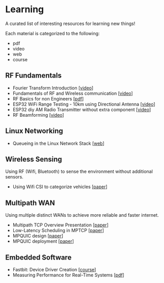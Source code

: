# Learning

A curated list of interesting resources for learning new things!

Each material is categorized to the following:
* pdf
* video
* web
* course

## RF Fundamentals

* Fourier Transform Introduction [[video](https://www.youtube.com/watch?v=spUNpyF58BY)]
* Fundamentals of RF and Wireless communication [[video](https://www.youtube.com/watch?v=pSDTyUh9cLo)]
* RF Basics for non Engineers [[pdf](https://www.ti.com/lit/ml/slap127/slap127.pdf)]
* ESP32 WiFi Range Testing - 10km using Directional Antenna [[video](https://www.youtube.com/watch?v=yCLb2eItDyE)]
* ESP32 diy AM Radio Transmitter without extra component [[video](https://www.youtube.com/watch?v=lRXHd3HNzEo)]
* RF Beamforming [[video](https://www.youtube.com/watch?v=A1n5Hhwtz78)]

## Linux Networking

* Queueing in the Linux Network Stack [[web](https://www.linuxjournal.com/content/queueing-linux-network-stack)]

## Wireless Sensing

Using RF (Wifi, Bluetooth) to sense the environment without additional sensors.

* Using Wifi CSI to categorize vehicles [[paper](https://ieeexplore.ieee.org/document/8761305)]

## Multipath WAN

Using multiple distinct WANs to achieve more reliable and faster internet.

* Multipath TCP Overview Presentation [[paper](http://multipath-tcp.org/data/MultipathTCP-netsys.pdf)]
* Low-Latency Scheduling in MPTCP [[paper](https://ieeexplore.ieee.org/stamp/stamp.jsp?arnumber=8584135)]
* MPQUIC design [[paper](https://multipath-quic.org/conext17-deconinck.pdf)]
* MPQUIC deployment [[paper](https://www.researchgate.net/publication/327122884_Multipath_QUIC_A_Deployable_Multipath_Transport_Protocol)]

## Embedded Software

* Fastbit: Device Driver Creation [[course](https://www.youtube.com/c/FastbitEmbeddedBrainAcademy/videos)]
* Measuring Performance
for Real-Time Systems [[pdf](https://www.nxp.com/docs/en/white-paper/CWPERFORMWP.pdf)]
